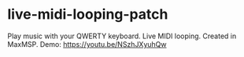 # live-midi-looping-patch
Play music with your QWERTY keyboard.
Live MIDI looping.
Created in MaxMSP.
Demo:
https://youtu.be/NSzhJXyuhQw
